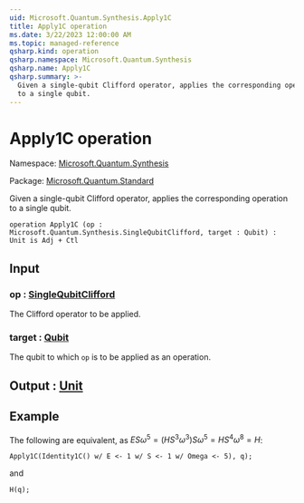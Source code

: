 ```yaml
---
uid: Microsoft.Quantum.Synthesis.Apply1C
title: Apply1C operation
ms.date: 3/22/2023 12:00:00 AM
ms.topic: managed-reference
qsharp.kind: operation
qsharp.namespace: Microsoft.Quantum.Synthesis
qsharp.name: Apply1C
qsharp.summary: >-
  Given a single-qubit Clifford operator, applies the corresponding operation
  to a single qubit.
---
```


# Apply1C operation

Namespace: [Microsoft.Quantum.Synthesis](xref:Microsoft.Quantum.Synthesis)

Package: [Microsoft.Quantum.Standard](https://nuget.org/packages/Microsoft.Quantum.Standard)


Given a single-qubit Clifford operator, applies the corresponding operationto a single qubit.

```qsharp
operation Apply1C (op : Microsoft.Quantum.Synthesis.SingleQubitClifford, target : Qubit) : Unit is Adj + Ctl
```


## Input

### op : [SingleQubitClifford](xref:Microsoft.Quantum.Synthesis.SingleQubitClifford)

The Clifford operator to be applied.


### target : [Qubit](xref:microsoft.quantum.qsharp.valueliterals#qubit-literals)

The qubit to which `op` is to be applied as an operation.



## Output : [Unit](xref:microsoft.quantum.qsharp.valueliterals#unit-literal)



## Example

The following are equivalent, as $ES\omega^5 = (HS^3\omega^3)S\omega^5= HS^4\omega^8 = H$:```qsharpApply1C(Identity1C() w/ E <- 1 w/ S <- 1 w/ Omega <- 5), q);```and```qsharpH(q);```